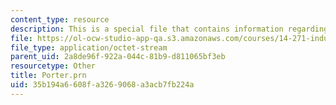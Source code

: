 ```yaml
---
content_type: resource
description: This is a special file that contains information regarding porter.
file: https://ol-ocw-studio-app-qa.s3.amazonaws.com/courses/14-271-industrial-organization-i-fall-2013/35b194a6608fa3269068a3acb7fb224a_Porter.prn
file_type: application/octet-stream
parent_uid: 2a8de96f-922a-044c-81b9-d811065bf3eb
resourcetype: Other
title: Porter.prn
uid: 35b194a6-608f-a326-9068-a3acb7fb224a
---
```

